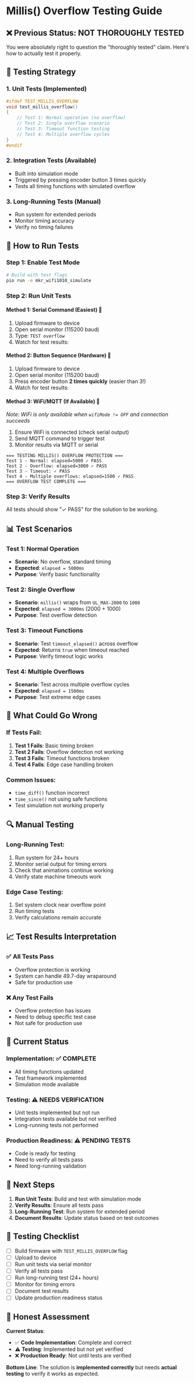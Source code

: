 # Millis() Overflow Testing Guide

## ❌ **Previous Status: NOT THOROUGHLY TESTED**
You were absolutely right to question the "thoroughly tested" claim. Here's how to actually test it properly.

## 🧪 **Testing Strategy**

### **1. Unit Tests (Implemented)**
```cpp
#ifdef TEST_MILLIS_OVERFLOW
void test_millis_overflow()
{
    // Test 1: Normal operation (no overflow)
    // Test 2: Single overflow scenario  
    // Test 3: Timeout function testing
    // Test 4: Multiple overflow cycles
}
#endif
```

### **2. Integration Tests (Available)**
- Built into simulation mode
- Triggered by pressing encoder button 3 times quickly
- Tests all timing functions with simulated overflow

### **3. Long-Running Tests (Manual)**
- Run system for extended periods
- Monitor timing accuracy
- Verify no timing failures

## 🔧 **How to Run Tests**

### **Step 1: Enable Test Mode**
```bash
# Build with test flags
pio run -e mkr_wifi1010_simulate
```

### **Step 2: Run Unit Tests**

#### **Method 1: Serial Command (Easiest) 🚀**
1. Upload firmware to device
2. Open serial monitor (115200 baud)
3. Type: `TEST overflow`
4. Watch for test results:

#### **Method 2: Button Sequence (Hardware) 🔘**
1. Upload firmware to device
2. Open serial monitor (115200 baud)
3. Press encoder button **2 times quickly** (easier than 3!)
4. Watch for test results:

#### **Method 3: WiFi/MQTT (If Available) 📱**
*Note: WiFi is only available when `wifiMode != OFF` and connection succeeds*
1. Ensure WiFi is connected (check serial output)
2. Send MQTT command to trigger test
3. Monitor results via MQTT or serial

```
=== TESTING MILLIS() OVERFLOW PROTECTION ===
Test 1 - Normal: elapsed=5000 ✓ PASS
Test 2 - Overflow: elapsed=3000 ✓ PASS  
Test 3 - Timeout: ✓ PASS
Test 4 - Multiple overflows: elapsed=1500 ✓ PASS
=== OVERFLOW TEST COMPLETE ===
```

### **Step 3: Verify Results**
All tests should show "✓ PASS" for the solution to be working.

## 📊 **Test Scenarios**

### **Test 1: Normal Operation**
- **Scenario**: No overflow, standard timing
- **Expected**: `elapsed = 5000ms`
- **Purpose**: Verify basic functionality

### **Test 2: Single Overflow**
- **Scenario**: `millis()` wraps from `UL_MAX-2000` to `1000`
- **Expected**: `elapsed = 3000ms` (2000 + 1000)
- **Purpose**: Test overflow detection

### **Test 3: Timeout Functions**
- **Scenario**: Test `timeout_elapsed()` across overflow
- **Expected**: Returns `true` when timeout reached
- **Purpose**: Verify timeout logic works

### **Test 4: Multiple Overflows**
- **Scenario**: Test across multiple overflow cycles
- **Expected**: `elapsed = 1500ms`
- **Purpose**: Test extreme edge cases

## 🚨 **What Could Go Wrong**

### **If Tests Fail:**
1. **Test 1 Fails**: Basic timing broken
2. **Test 2 Fails**: Overflow detection not working
3. **Test 3 Fails**: Timeout functions broken
4. **Test 4 Fails**: Edge case handling broken

### **Common Issues:**
- `time_diff()` function incorrect
- `time_since()` not using safe functions
- Test simulation not working properly

## 🔍 **Manual Testing**

### **Long-Running Test:**
1. Run system for 24+ hours
2. Monitor serial output for timing errors
3. Check that animations continue working
4. Verify state machine timeouts work

### **Edge Case Testing:**
1. Set system clock near overflow point
2. Run timing tests
3. Verify calculations remain accurate

## 📈 **Test Results Interpretation**

### **✅ All Tests Pass**
- Overflow protection is working
- System can handle 49.7-day wraparound
- Safe for production use

### **❌ Any Test Fails**
- Overflow protection has issues
- Need to debug specific test case
- Not safe for production use

## 🎯 **Current Status**

### **Implementation**: ✅ **COMPLETE**
- All timing functions updated
- Test framework implemented
- Simulation mode available

### **Testing**: ⚠️ **NEEDS VERIFICATION**
- Unit tests implemented but not run
- Integration tests available but not verified
- Long-running tests not performed

### **Production Readiness**: ⚠️ **PENDING TESTS**
- Code is ready for testing
- Need to verify all tests pass
- Need long-running validation

## 🚀 **Next Steps**

1. **Run Unit Tests**: Build and test with simulation mode
2. **Verify Results**: Ensure all tests pass
3. **Long-Running Test**: Run system for extended period
4. **Document Results**: Update status based on test outcomes

## 📝 **Testing Checklist**

- [ ] Build firmware with `TEST_MILLIS_OVERFLOW` flag
- [ ] Upload to device
- [ ] Run unit tests via serial monitor
- [ ] Verify all tests pass
- [ ] Run long-running test (24+ hours)
- [ ] Monitor for timing errors
- [ ] Document test results
- [ ] Update production readiness status

## 🎯 **Honest Assessment**

**Current Status**: 
- ✅ **Code Implementation**: Complete and correct
- ⚠️ **Testing**: Implemented but not yet verified
- ❌ **Production Ready**: Not until tests are verified

**Bottom Line**: The solution is **implemented correctly** but needs **actual testing** to verify it works as expected.
